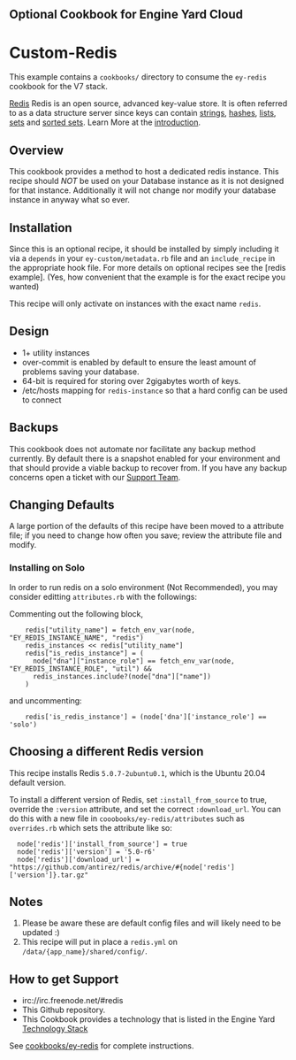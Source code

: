 ## Optional Cookbook for Engine Yard Cloud

# Custom-Redis

This example contains a `cookbooks/` directory to consume the `ey-redis` cookbook for
the V7 stack.

[Redis][1] Redis is an open source, advanced key-value store. It is often referred to as a data structure server since keys can contain [strings][7], [hashes][6], [lists][5], [sets][4] and [sorted sets][3].  Learn More at the [introduction][7].

## Overview

This cookbook provides a method to host a dedicated redis instance.  This recipe should *NOT* be used on your Database instance as it is not designed for that instance.  Additionally it will not change nor modify your database instance in anyway what so ever.

## Installation

Since this is an optional recipe, it should be installed by simply including it via a `depends` in your `ey-custom/metadata.rb` file and an `include_recipe` in the appropriate hook file. For more details on optional recipes see the [redis example]. (Yes, how convenient that the example is for the exact recipe you wanted)

This recipe will only activate on instances with the exact name `redis`.

## Design

* 1+ utility instances
* over-commit is enabled by default to ensure the least amount of problems saving your database.
* 64-bit is required for storing over 2gigabytes worth of keys.
* /etc/hosts mapping for `redis-instance` so that a hard config can be used to connect

## Backups

This cookbook does not automate nor facilitate any backup method currently.  By default there is a snapshot enabled for your environment and that should provide a viable backup to recover from.  If you have any backup concerns open a ticket with our [Support Team][9].


## Changing Defaults

A large portion of the defaults of this recipe have been moved to a attribute file; if you need to change how often you save; review the attribute file and modify.

### Installing on Solo

In order to run redis on a solo environment (Not Recommended), you may consider editting `attributes.rb` with the followings:

Commenting out the following block,
```
    redis["utility_name"] = fetch_env_var(node, "EY_REDIS_INSTANCE_NAME", "redis")
    redis_instances << redis["utility_name"]
    redis["is_redis_instance"] = (
      node["dna"]["instance_role"] == fetch_env_var(node, "EY_REDIS_INSTANCE_ROLE", "util") &&
      redis_instances.include?(node["dna"]["name"])
    )
```

and uncommenting: 
```
    redis['is_redis_instance'] = (node['dna']['instance_role'] == 'solo')
```

## Choosing a different Redis version

This recipe installs Redis `5.0.7-2ubuntu0.1`, which is the Ubuntu 20.04 default version.

To install a different version of Redis, set `:install_from_source` to true,
override the `:version` attribute, and set the correct `:download_url`.
You can do this with a new file in `cooobooks/ey-redis/attributes`
such as `overrides.rb` which sets the attribute like so:

```
  node['redis']['install_from_source'] = true
  node['redis']['version'] = '5.0-r6'
  node['redis']['download_url'] = "https://github.com/antirez/redis/archive/#{node['redis']['version']}.tar.gz"
```

## Notes

1. Please be aware these are default config files and will likely need to be updated :)
2. This recipe will put in place a `redis.yml` on `/data/{app_name}/shared/config/`.

## How to get Support

* irc://irc.freenode.net/#redis
* This Github repository.
* This Cookbook provides a technology that is listed in the Engine Yard [Technology Stack][2]

[1]: http://redis.io/
[2]: http://www.engineyard.com/products/technology/stack
[3]: http://redis.io/topics/data-types#sorted-sets
[4]: http://redis.io/topics/data-types#sets
[5]: http://redis.io/topics/data-types#lists
[6]: http://redis.io/topics/data-types#hashes
[7]: http://redis.io/topics/data-types#strings
[8]: http://redis.io/topics/introduction
[9]: https://support.cloud.engineyard.com


See [cookbooks/ey-redis](cookbooks/ey-redis/README.md) for complete
instructions.